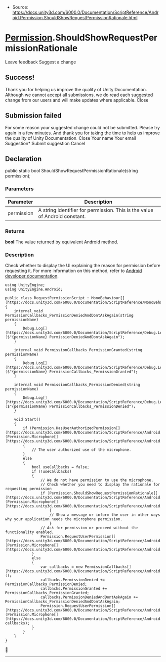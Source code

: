 * Source: https://docs.unity3d.com/6000.0/Documentation/ScriptReference/Android.Permission.ShouldShowRequestPermissionRationale.html

#  [Permission](https://docs.unity3d.com/6000.0/Documentation/ScriptReference/Android.Permission.html).ShouldShowRequestPermissionRationale
Leave feedback
Suggest a change
## Success!
Thank you for helping us improve the quality of Unity Documentation. Although we cannot accept all submissions, we do read each suggested change from our users and will make updates where applicable.
Close
## Submission failed
For some reason your suggested change could not be submitted. Please <a>try again</a> in a few minutes. And thank you for taking the time to help us improve the quality of Unity Documentation.
Close
Your name Your email Suggestion* Submit suggestion
Cancel
## Declaration
public static bool ShouldShowRequestPermissionRationale(string permission); 
### Parameters
Parameter | Description  
---|---  
permission | A string identifier for permission. This is the value of Android constant.  
### Returns
**bool** The value returned by equivalent Android method. 
### Description
Check whether to display the UI explaining the reason for permission before requesting it.
For more information on this method, refer to [Android developer documentation](https://developer.android.com/reference/android/app/Activity#shouldShowRequestPermissionRationale\(java.lang.String\)).
```
using UnityEngine;
using UnityEngine.Android;  
  
public class RequestPermissionScript : MonoBehaviour[](https://docs.unity3d.com/6000.0/Documentation/ScriptReference/MonoBehaviour.html)
{
    internal void PermissionCallbacks_PermissionDeniedAndDontAskAgain(string permissionName)
    {
        Debug.Log[](https://docs.unity3d.com/6000.0/Documentation/ScriptReference/Debug.Log.html)($"{permissionName} PermissionDeniedAndDontAskAgain");
    }  
  
    internal void PermissionCallbacks_PermissionGranted(string permissionName)
    {
        Debug.Log[](https://docs.unity3d.com/6000.0/Documentation/ScriptReference/Debug.Log.html)($"{permissionName} PermissionCallbacks_PermissionGranted");
    }  
  
    internal void PermissionCallbacks_PermissionDenied(string permissionName)
    {
        Debug.Log[](https://docs.unity3d.com/6000.0/Documentation/ScriptReference/Debug.Log.html)($"{permissionName} PermissionCallbacks_PermissionDenied");
    }  
  
    void Start()
    {
        if (Permission.HasUserAuthorizedPermission[](https://docs.unity3d.com/6000.0/Documentation/ScriptReference/Android.Permission.HasUserAuthorizedPermission.html)(Permission.Microphone[](https://docs.unity3d.com/6000.0/Documentation/ScriptReference/Android.Permission.Microphone.html)))
        {
            // The user authorized use of the microphone.
        }
        else
        {
            bool useCallbacks = false;
            if (!useCallbacks)
            {
                // We do not have permission to use the microphone.
                // Check whether you need to display the rationale for requesting permission
                if (Permission.ShouldShowRequestPermissionRationale[](https://docs.unity3d.com/6000.0/Documentation/ScriptReference/Android.Permission.ShouldShowRequestPermissionRationale.html)(Permission.Microphone[](https://docs.unity3d.com/6000.0/Documentation/ScriptReference/Android.Permission.Microphone.html)))
                    {
                    // Show a message or inform the user in other ways why your application needs the microphone permission.
                    }
                // Ask for permission or proceed without the functionality enabled.
                Permission.RequestUserPermission[](https://docs.unity3d.com/6000.0/Documentation/ScriptReference/Android.Permission.RequestUserPermission.html)(Permission.Microphone[](https://docs.unity3d.com/6000.0/Documentation/ScriptReference/Android.Permission.Microphone.html));
            }
            else
            {
                var callbacks = new PermissionCallbacks[](https://docs.unity3d.com/6000.0/Documentation/ScriptReference/Android.PermissionCallbacks.html)();
                callbacks.PermissionDenied += PermissionCallbacks_PermissionDenied;
                callbacks.PermissionGranted += PermissionCallbacks_PermissionGranted;
                callbacks.PermissionDeniedAndDontAskAgain += PermissionCallbacks_PermissionDeniedAndDontAskAgain;
                Permission.RequestUserPermission[](https://docs.unity3d.com/6000.0/Documentation/ScriptReference/Android.Permission.RequestUserPermission.html)(Permission.Microphone[](https://docs.unity3d.com/6000.0/Documentation/ScriptReference/Android.Permission.Microphone.html), callbacks);
            }
        }
    }
}

```

* * *
